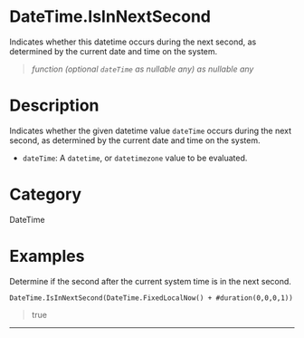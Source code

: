 ﻿# DateTime.IsInNextSecond
Indicates whether this datetime occurs during the next second, as determined by the current date and time on the system.
> _function (optional <code>dateTime</code> as nullable any) as nullable any_
# Description 
Indicates whether the given datetime value <code>dateTime</code> occurs during the next second, as determined by the current date and time on the system.
      <ul>
      <li><code>dateTime</code>: A <code>datetime</code>, or <code>datetimezone</code> value to be evaluated.</li>
      </ul>

# Category 
DateTime
# Examples 
Determine if the second after the current system time is in the next second.
```
DateTime.IsInNextSecond(DateTime.FixedLocalNow() + #duration(0,0,0,1))
```
> true
***

